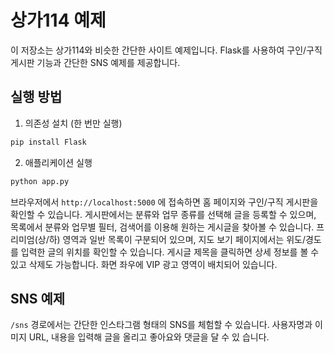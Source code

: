 # 상가114 예제

이 저장소는 상가114와 비슷한 간단한 사이트 예제입니다. Flask를 사용하여
구인/구직 게시판 기능과 간단한 SNS 예제를 제공합니다.

## 실행 방법

1. 의존성 설치 (한 번만 실행)

```bash
pip install Flask
```

2. 애플리케이션 실행

```bash
python app.py
```

브라우저에서 `http://localhost:5000` 에 접속하면 홈 페이지와 구인/구직 게시판을 확인할 수 있습니다.
게시판에서는 분류와 업무 종류를 선택해 글을 등록할 수 있으며,
목록에서 분류와 업무별 필터, 검색어를 이용해 원하는 게시글을 찾아볼 수 있습니다.
프리미엄(상/하) 영역과 일반 목록이 구분되어 있으며,
지도 보기 페이지에서는 위도/경도를 입력한 글의 위치를 확인할 수 있습니다.
게시글 제목을 클릭하면 상세 정보를 볼 수 있고 삭제도 가능합니다.
화면 좌우에 VIP 광고 영역이 배치되어 있습니다.

## SNS 예제

`/sns` 경로에서는 간단한 인스타그램 형태의 SNS를 체험할 수 있습니다.
사용자명과 이미지 URL, 내용을 입력해 글을 올리고 좋아요와 댓글을 달 수 있
습니다.
